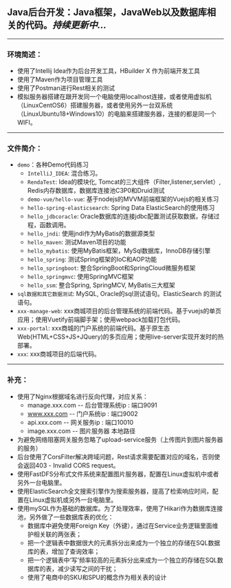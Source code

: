 ## Java后台开发：Java框架，JavaWeb以及数据库相关的代码。*持续更新中...*
***
### 环境简述：
- 使用了Intellij Idea作为后台开发工具，HBuilder X 作为前端开发工具
- 使用了Maven作为项目管理工具
- 使用了Postman进行Rest相关的测试
- 模拟服务器搭建在跟开发同一个电脑使用localhost连接，或者使用虚拟机（LinuxCentOS6）搭建服务器，或者使用另外一台双系统（LinuxUbuntu18+Windows10）的电脑来搭建服务器，连接的都是同一个WIFI。
***
### 文件简介：
+ `demo`：各种Demo代码练习
    + `IntelliJ_IDEA`: 混合练习。
    + `RendaTest`: Idea的模块化, Tomcat的三大组件（Filter,listener,servlet）, Redis内存数据库，数据库连接池C3P0和Druid测试
    + `demo-vue/hello-vue`: 基于nodejs的MVVM前端框架的Vuejs的相关练习
    + `hello-spring-elasticsearch`: Spring Data ElasticSearch的使用练习
    + `hello_jdbcoracle`: Oracle数据库的连接jdbc配置测试获取数据，存储过程，函数调用。
    + `hello_jndi`: 使用jndi作为MyBatis的数据源类型
    + `hello_maven`: 测试Maven项目的功能
    + `hello_mybatis`: 使用MyBatis框架，MySql数据库，InnoDB存储引擎
    + `hello_spring`: 测试Spring框架的IoC和AOP功能
    + `hello_springboot`: 整合SpringBoot和SpringCloud微服务框架
    + `hello_springmvc`: 使用SpringMVC框架
    + `hello_ssm`: 整合Spring, SpringMCV, MyBatis三大框架
+ `sql数据和其它数据测试`: MySQL, Oracle的sql测试语句。ElasticSearch 的测试语句。
+ `xxx-manage-web`: xxx商城项目的后台管理系统的前端代码。基于vuejs的单页应用；使用Vuetify前端脚手架；使用webpack加载打包代码。
+ `xxx-portal`: xxx商城的门户系统的前端代码。基于原生态Web(HTML+CSS+JS+JQuery)的多页应用；使用live-server实现开发时的热部署。
+ `xxx`: xxx商城项目的后端代码。
***
### 补充：
- 使用了Nginx根据域名进行反向代理，对应关系：
    + manage.xxx.com -- 后台管理系统ip : 端口9091
    + www.xxx.com -- 门户系统ip : 端口9002
    + api.xxx.com -- 网关服务ip : 端口10010
    + image.xxx.com -- 图片服务器 本地路径
- 为避免网络阻塞网关服务忽略了upload-service服务（上传图片到图片服务器的服务）
- 后台使用了CorsFilter解决跨域问题，Rest请求需要配置对应的域名，否则使会返回403 - Invalid CORS request。
- 使用FastDFS分布式文件系统来配置图片服务器，配置在Linux虚拟机中或者另外一台电脑里。
- 使用ElasticSearch全文搜索引擎作为搜索服务器，提高了检索响应时间，配置在Linux虚拟机或另外一台电脑里。
- 使用mySQL作为基础的数据库。为了处理效率，使用了Hikari作为数据库连接池，另外做了一些数据库表的优化：
    + 数据库中避免使用Foreign Key（外键），通过在Service业务逻辑里面维护相关联的两张表；
    + 把一个逻辑表中数据很大的元素拆分出来成为一个独立的存储在SQL数据库的表，增加了查询效率；
    + 把一个逻辑表中‘写’频率较高的元素拆分出来成为一个独立的存储在SQL数据库的表，减少读写之间的干扰；
    + 使用了电商中的SKU和SPU的概念作为相关表的设计


